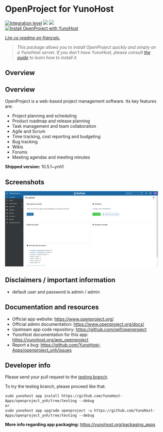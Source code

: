 <!--
N.B.: This README was automatically generated by https://github.com/YunoHost/apps/tree/master/tools/README-generator
It shall NOT be edited by hand.
-->

# OpenProject for YunoHost

[![Integration level](https://dash.yunohost.org/integration/openproject.svg)](https://dash.yunohost.org/appci/app/openproject) ![](https://ci-apps.yunohost.org/ci/badges/openproject.status.svg) ![](https://ci-apps.yunohost.org/ci/badges/openproject.maintain.svg)  
[![Install OpenProject with YunoHost](https://install-app.yunohost.org/install-with-yunohost.svg)](https://install-app.yunohost.org/?app=openproject)

*[Lire ce readme en français.](./README_fr.md)*

> *This package allows you to install OpenProject quickly and simply on a YunoHost server.
If you don't have YunoHost, please consult [the guide](https://yunohost.org/#/install) to learn how to install it.*

## Overview

## Overview
OpenProject is a web-based project management software. Its key features are:

- Project planning and scheduling
- Product roadmap and release planning
- Task management and team collaboration
- Agile and Scrum
- Time tracking, cost reporting and budgeting
- Bug tracking
- Wikis
- Forums
- Meeting agendas and meeting minutes


**Shipped version:** 10.5.1~ynh1



## Screenshots

![](./doc/screenshots/screenshot1.png)

## Disclaimers / important information

* default user and password is admin / admin
## Documentation and resources

* Official app website: https://www.openproject.org/
* Official admin documentation: https://www.openproject.org/docs/
* Upstream app code repository: https://github.com/opf/openproject
* YunoHost documentation for this app: https://yunohost.org/app_openproject
* Report a bug: https://github.com/YunoHost-Apps/openproject_ynh/issues

## Developer info

Please send your pull request to the [testing branch](https://github.com/YunoHost-Apps/openproject_ynh/tree/testing).

To try the testing branch, please proceed like that.
```
sudo yunohost app install https://github.com/YunoHost-Apps/openproject_ynh/tree/testing --debug
or
sudo yunohost app upgrade openproject -u https://github.com/YunoHost-Apps/openproject_ynh/tree/testing --debug
```

**More info regarding app packaging:** https://yunohost.org/packaging_apps